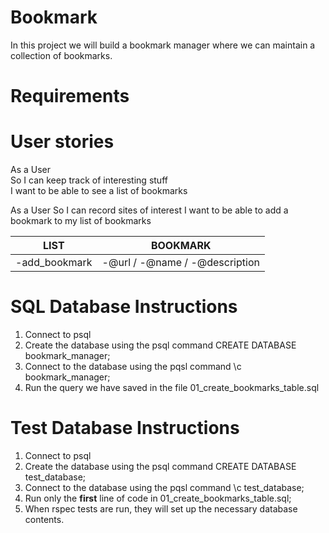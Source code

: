 # Bookmark

In this project we will build a bookmark manager where we can maintain a collection of bookmarks.

# Requirements

# User stories

As a User  
So I can keep track of interesting stuff  
I want to be able to see a list of bookmarks

As a User
So I can record sites of interest
I want to be able to add a bookmark to my list of bookmarks  

LIST | BOOKMARK
----- | --------
-add_bookmark | -@url / -@name / -@description


# SQL Database Instructions

1. Connect to psql
2. Create the database using the psql command CREATE DATABASE bookmark_manager;
3. Connect to the database using the pqsl command \c bookmark_manager;
4. Run the query we have saved in the file 01_create_bookmarks_table.sql

# Test Database Instructions

1. Connect to psql
2. Create the database using the psql command CREATE DATABASE test_database;
3. Connect to the database using the pqsl command \c test_database;
4. Run only the **first** line of code in 01_create_bookmarks_table.sql;
5. When rspec tests are run, they will set up the necessary database contents.
